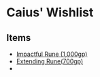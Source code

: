 # Caius' Wishlist

## Items

- [Impactful Rune (1,000gp)](https://2e.aonprd.com/Equipment.aspx?ID=1062)
- [Extending Rune(700gp)](https://2e.aonprd.com/Equipment.aspx?ID=1055)
-
